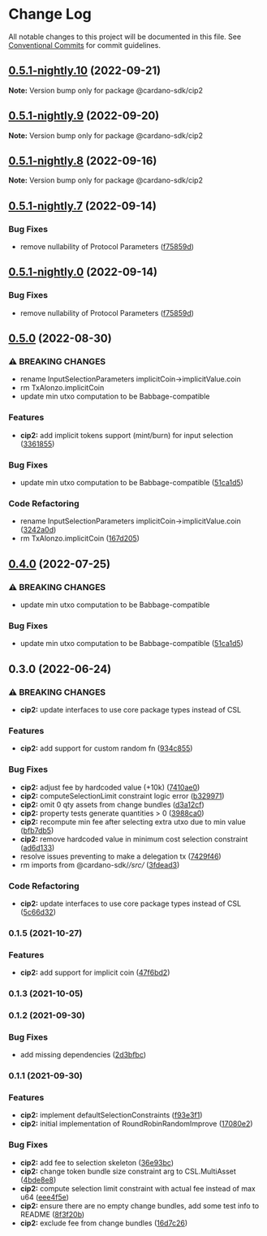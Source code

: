 # Change Log

All notable changes to this project will be documented in this file.
See [Conventional Commits](https://conventionalcommits.org) for commit guidelines.

## [0.5.1-nightly.10](https://github.com/input-output-hk/cardano-js-sdk/compare/@cardano-sdk/cip2@0.5.1-nightly.9...@cardano-sdk/cip2@0.5.1-nightly.10) (2022-09-21)

**Note:** Version bump only for package @cardano-sdk/cip2





## [0.5.1-nightly.9](https://github.com/input-output-hk/cardano-js-sdk/compare/@cardano-sdk/cip2@0.5.1-nightly.8...@cardano-sdk/cip2@0.5.1-nightly.9) (2022-09-20)

**Note:** Version bump only for package @cardano-sdk/cip2





## [0.5.1-nightly.8](https://github.com/input-output-hk/cardano-js-sdk/compare/@cardano-sdk/cip2@0.5.1-nightly.7...@cardano-sdk/cip2@0.5.1-nightly.8) (2022-09-16)

**Note:** Version bump only for package @cardano-sdk/cip2





## [0.5.1-nightly.7](https://github.com/input-output-hk/cardano-js-sdk/compare/@cardano-sdk/cip2@0.5.0...@cardano-sdk/cip2@0.5.1-nightly.7) (2022-09-14)


### Bug Fixes

* remove nullability of Protocol Parameters ([f75859d](https://github.com/input-output-hk/cardano-js-sdk/commit/f75859d644c2a6c4d4844b179357ccab7db537bf))



## [0.5.1-nightly.0](https://github.com/input-output-hk/cardano-js-sdk/compare/@cardano-sdk/cip2@0.5.0...@cardano-sdk/cip2@0.5.1-nightly.0) (2022-09-14)


### Bug Fixes

* remove nullability of Protocol Parameters ([f75859d](https://github.com/input-output-hk/cardano-js-sdk/commit/f75859d644c2a6c4d4844b179357ccab7db537bf))



## [0.5.0](https://github.com/input-output-hk/cardano-js-sdk/compare/@cardano-sdk/cip2@0.4.0...@cardano-sdk/cip2@0.5.0) (2022-08-30)


### ⚠ BREAKING CHANGES

* rename InputSelectionParameters implicitCoin->implicitValue.coin
* rm TxAlonzo.implicitCoin
* update min utxo computation to be Babbage-compatible

### Features

* **cip2:** add implicit tokens support (mint/burn) for input selection ([3361855](https://github.com/input-output-hk/cardano-js-sdk/commit/3361855a2fbf20afc8ead11565ac6759548ab13f))


### Bug Fixes

* update min utxo computation to be Babbage-compatible ([51ca1d5](https://github.com/input-output-hk/cardano-js-sdk/commit/51ca1d5716b62b47d211475aba1be4a6d5782397))


### Code Refactoring

* rename InputSelectionParameters implicitCoin->implicitValue.coin ([3242a0d](https://github.com/input-output-hk/cardano-js-sdk/commit/3242a0dc63da0e59c4f8536d16758ea19f58a2c0))
* rm TxAlonzo.implicitCoin ([167d205](https://github.com/input-output-hk/cardano-js-sdk/commit/167d205dd15c857b229f968ab53a6e52e5504d3f))



## [0.4.0](https://github.com/input-output-hk/cardano-js-sdk/compare/0.3.0...@cardano-sdk/cip2@0.4.0) (2022-07-25)


### ⚠ BREAKING CHANGES

* update min utxo computation to be Babbage-compatible

### Bug Fixes

* update min utxo computation to be Babbage-compatible ([51ca1d5](https://github.com/input-output-hk/cardano-js-sdk/commit/51ca1d5716b62b47d211475aba1be4a6d5782397))

## 0.3.0 (2022-06-24)


### ⚠ BREAKING CHANGES

* **cip2:** update interfaces to use core package types instead of CSL

### Features

* **cip2:** add support for custom random fn ([934c855](https://github.com/input-output-hk/cardano-js-sdk/commit/934c85520ca666bc62cc51afa6fbf17dda7bbfb5))


### Bug Fixes

* **cip2:** adjust fee by hardcoded value (+10k) ([7410ae0](https://github.com/input-output-hk/cardano-js-sdk/commit/7410ae053ea2b4c78d82659a89bdcfd895a4e808))
* **cip2:** computeSelectionLimit constraint logic error ([b329971](https://github.com/input-output-hk/cardano-js-sdk/commit/b3299713ae40a6e5e06a312b4b28f6c20a6a3ef8))
* **cip2:** omit 0 qty assets from change bundles ([d3a12cf](https://github.com/input-output-hk/cardano-js-sdk/commit/d3a12cfb577bcae04f793e96f23ce84ee87a7bcb))
* **cip2:** property tests generate quantities > 0 ([3988ca0](https://github.com/input-output-hk/cardano-js-sdk/commit/3988ca002d45ca8a060d54fb67b244702157ca7e))
* **cip2:** recompute min fee after selecting extra utxo due to min value ([bfb7db5](https://github.com/input-output-hk/cardano-js-sdk/commit/bfb7db55b76d154e036e788edae376b1589510ee))
* **cip2:** remove hardcoded value in minimum cost selection constraint ([ad6d133](https://github.com/input-output-hk/cardano-js-sdk/commit/ad6d133a0ba1f865bf2ae1ca3f46b8e6f918502b))
* resolve issues preventing to make a delegation tx ([7429f46](https://github.com/input-output-hk/cardano-js-sdk/commit/7429f466763342b08b6bed44f23d3bf24dbf92f2))
* rm imports from @cardano-sdk/*/src/* ([3fdead3](https://github.com/input-output-hk/cardano-js-sdk/commit/3fdead3ae381a3efb98299b9881c6a964461b7db))


### Code Refactoring

* **cip2:** update interfaces to use core package types instead of CSL ([5c66d32](https://github.com/input-output-hk/cardano-js-sdk/commit/5c66d32fdc58100a2b0807a0470342d54a3989ed))

### 0.1.5 (2021-10-27)


### Features

* **cip2:** add support for implicit coin ([47f6bd2](https://github.com/input-output-hk/cardano-js-sdk/commit/47f6bd2ee714ff9b6b9d8d311f2b3526f88a1a2b))

### 0.1.3 (2021-10-05)

### 0.1.2 (2021-09-30)


### Bug Fixes

* add missing dependencies ([2d3bfbc](https://github.com/input-output-hk/cardano-js-sdk/commit/2d3bfbc3f8d5fdce3be64835c57304b540e05811))

### 0.1.1 (2021-09-30)


### Features

* **cip2:** implement defaultSelectionConstraints ([f93e3f1](https://github.com/input-output-hk/cardano-js-sdk/commit/f93e3f1fd860a477f81975ad415d38c3c93c65d9))
* **cip2:** initial implementation of RoundRobinRandomImprove ([17080e2](https://github.com/input-output-hk/cardano-js-sdk/commit/17080e2ee37ed5b3f51affef8dc834ae3943219f))


### Bug Fixes

* **cip2:** add fee to selection skeleton ([36e93bc](https://github.com/input-output-hk/cardano-js-sdk/commit/36e93bccb8f5426022631f409b85aa2fe4ea7470))
* **cip2:** change token bundle size constraint arg to CSL.MultiAsset ([4bde8e8](https://github.com/input-output-hk/cardano-js-sdk/commit/4bde8e8fde11908d4295f3f53918faed255f1ba0))
* **cip2:** compute selection limit constraint with actual fee instead of max u64 ([eee4f5e](https://github.com/input-output-hk/cardano-js-sdk/commit/eee4f5e035a20fb61b151d294213978fd8f39302))
* **cip2:** ensure there are no empty change bundles, add some test info to README ([8f3f20b](https://github.com/input-output-hk/cardano-js-sdk/commit/8f3f20ba8de812895844fad0d09eb63104114a83))
* **cip2:** exclude fee from change bundles ([16d7c26](https://github.com/input-output-hk/cardano-js-sdk/commit/16d7c267df0b9f70d1e2ba1afd03e531282686fd))

